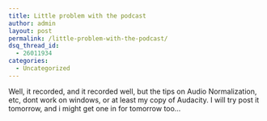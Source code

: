 ```yaml
---
title: Little problem with the podcast
author: admin
layout: post
permalink: /little-problem-with-the-podcast/
dsq_thread_id:
  - 26011934
categories:
  - Uncategorized
---
```

Well, it recorded, and it recorded well, but the tips on Audio Normalization, etc, dont work on windows, or at least my copy of Audacity. I will try post it tomorrow, and i might get one in for tomorrow too&#8230;